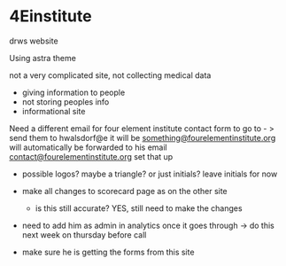 # 4Einstitute
drws website

Using astra theme

not a very complicated site, 
not collecting medical data

- giving information to people
- not storing peoples info 
- informational site

Need a different email for four element institute contact form to go to - > send them to  hwalsdorf@e it will be something@fourelementinstitute.org will automatically be forwarded to his email contact@fourelementinstitute.org set that up

- possible logos? maybe a triangle? or just initials? leave initials for now
- make all changes to scorecard page as on the other site
  - is this still accurate? YES, still need to make the changes

- need to add him as admin in analytics once it goes through -> do this next week on thursday before call
- make sure he is getting the forms from this site
